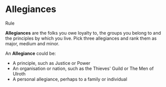 # Allegiances

Rule

**Allegiances** are the folks you owe loyalty to, the groups you belong to and the principles by which you live. Pick three allegiances and rank them as major, medium and minor.

An **Allegiance** could be:

  + A principle, such as Justice or Power
  + An organisation or nation, such as the Thieves' Guild or The Men of Ulroth
  + A personal allegiance, perhaps to a family or individual
